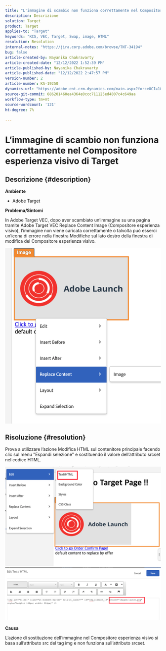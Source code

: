 ```yaml
---
title: "L'immagine di scambio non funziona correttamente nel Compositore esperienza visivo di Target"
description: Descrizione
solution: Target
product: Target
applies-to: "Target"
keywords: "KCS, VEC, Target, Swap, image, HTML"
resolution: Resolution
internal-notes: "https://jira.corp.adobe.com/browse/TNT-34194"
bug: false
article-created-by: Nayanika Chakravarty
article-created-date: "12/12/2022 1:52:39 PM"
article-published-by: Nayanika Chakravarty
article-published-date: "12/12/2022 2:47:57 PM"
version-number: 2
article-number: KA-19250
dynamics-url: "https://adobe-ent.crm.dynamics.com/main.aspx?forceUCI=1&pagetype=entityrecord&etn=knowledgearticle&id=2d222139-247a-ed11-81ac-6045bd006b25"
source-git-commit: 686201460ea4364e0ccc711125ed4807c4c649aa
workflow-type: tm+mt
source-wordcount: '121'
ht-degree: 7%

---
```


# L’immagine di scambio non funziona correttamente nel Compositore esperienza visivo di Target

## Descrizione {#description}


<b>Ambiente</b>

- Adobe Target

<b>Problema/Sintomi</b>

In Adobe Target VEC, dopo aver scambiato un’immagine su una pagina tramite Adobe Target VEC Replace Content Image (Compositore esperienza visivo), l’immagine non viene caricata correttamente o talvolta può esserci un’icona di errore nella finestra Modifiche sul lato destro della finestra di modifica del Compositore esperienza visivo.

![](assets/___2f222139-247a-ed11-81ac-6045bd006b25___.png)




## Risoluzione {#resolution}




Prova a utilizzare l’azione Modifica HTML sul contenitore principale facendo clic sul menu &quot;Espandi selezione&quot; e sostituendo il valore dell’attributo srcset nel codice HTML.



![](assets/0776b561-36c2-ec11-983e-0022480ab970.png)![](assets/e63bb087-36c2-ec11-983e-0022480ab970.png)



<b>Causa</b>



L’azione di sostituzione dell’immagine nel Compositore esperienza visivo si basa sull’attributo src del tag img e non funziona sull’attributo srcset.
